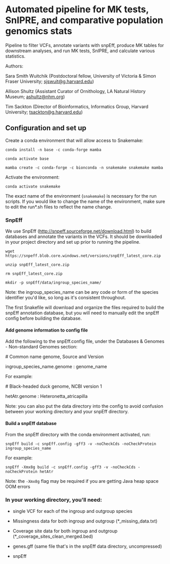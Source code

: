 # Automated pipeline for MK tests, SnIPRE, and comparative population genomics stats

Pipeline to filter VCFs, annotate variants with snpEff, produce MK tables for downstream analyses, and run MK tests, SnIPRE, and calculate various statistics.

Authors: 


Sara Smith Wuitchik (Postdoctoral fellow, University of Victoria & Simon Fraser University; sjswuit@g.harvard.edu)  

Allison Shultz (Assistant Curator of Ornithology, LA Natural History Museum; ashultz@nhm.org)

Tim Sackton (Director of Bioinformatics, Informatics Group, Harvard University; tsackton@g.harvard.edu)

## Configuration and set up

Create a conda environment that will allow access to Snakemake:

```conda install -n base -c conda-forge mamba```

```conda activate base```

```mamba create -c conda-forge -c bionconda -n snakemake snakemake mamba```

Activate the environment:

```conda activate snakemake```  

The exact name of the environment (```snakemake```) is necessary for the run scripts. If you would like to change the name of the environment, make sure to edit the run*.sh files to reflect the name change.

### SnpEff

We use SnpEff (http://snpeff.sourceforge.net/download.html) to build databases and annotate the variants in the VCFs. It should be downloaded in your project directory and set up prior to running the pipeline.

```wget https://snpeff.blob.core.windows.net/versions/snpEff_latest_core.zip```

```unzip snpEff_latest_core.zip```

```rm snpEff_latest_core.zip``` 

```mkdir -p snpEff/data/ingroup_species_name/```  

Note: the ingroup_species_name can be any code or form of the species identifier you'd like, so long as it's consistent throughout.  

The first Snakefile will download and organize the files required to build the snpEff annotation database, but you will need to manually edit the snpEff config before building the database.

#### Add genome information to config file

Add the following to the snpEff.config file, under the Databases & Genomes - Non-standard Genomes section:

\# Common name genome, Source and Version

ingroup_species_name.genome : genome_name

For example: 

\# Black-headed duck genome, NCBI version 1

hetAtr.genome : Heteronetta_atricapilla  

Note: you can also put the data directory into the config to avoid confusion between your working directory and your snpEff directory.  


#### Build a snpEff database

From the snpEff directory with the conda environment activated, run: 

```snpEff build -c snpEff.config -gff3 -v -noCheckCds -noCheckProtein ingroup_species_name```  

For example:  

```snpEff -Xmx8g build -c snpEff.config -gff3 -v -noCheckCds -noCheckProtein hetAtr```  

Note: the ```-Xmx8g``` flag may be required if you are getting Java heap space OOM errors  

### In your working directory, you'll need: 

- single VCF for each of the ingroup and outgroup species  

- Missingness data for both ingroup and outgroup (\*_missing_data.txt)

- Coverage site data for both ingroup and outgroup (\*_coverage_sites_clean_merged.bed)

- genes.gff (same file that's in the snpEff data directory, uncompressed)  

- snpEff
